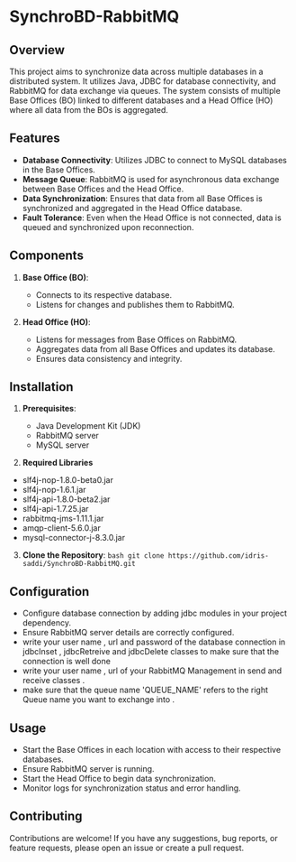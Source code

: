 # SynchroBD-RabbitMQ  

## Overview
This project aims to synchronize data across multiple databases in a distributed system. It utilizes Java, JDBC for database connectivity, and RabbitMQ for data exchange via queues. The system consists of multiple Base Offices (BO) linked to different databases and a Head Office (HO) where all data from the BOs is aggregated.

## Features
- **Database Connectivity**: Utilizes JDBC to connect to MySQL databases in the Base Offices.
- **Message Queue**: RabbitMQ is used for asynchronous data exchange between Base Offices and the Head Office.
- **Data Synchronization**: Ensures that data from all Base Offices is synchronized and aggregated in the Head Office database.
- **Fault Tolerance**: Even when the Head Office is not connected, data is queued and synchronized upon reconnection.

## Components
1. **Base Office (BO)**:
   - Connects to its respective database.
   - Listens for changes and publishes them to RabbitMQ.
   
2. **Head Office (HO)**:
   - Listens for messages from Base Offices on RabbitMQ.
   - Aggregates data from all Base Offices and updates its database.
   - Ensures data consistency and integrity.

## Installation
1. **Prerequisites**:
   - Java Development Kit (JDK)
   - RabbitMQ server
   - MySQL server

2. **Required Libraries**

- slf4j-nop-1.8.0-beta0.jar
- slf4j-nop-1.6.1.jar
- slf4j-api-1.8.0-beta2.jar
- slf4j-api-1.7.25.jar
- rabbitmq-jms-1.11.1.jar
- amqp-client-5.6.0.jar
- mysql-connector-j-8.3.0.jar


3. **Clone the Repository**:
   ```bash git clone https://github.com/idris-saddi/SynchroBD-RabbitMQ.git```

## Configuration 
   - Configure database connection by adding jdbc modules in your project dependency.
   - Ensure RabbitMQ server details are correctly configured.
   - write your user name , url and password of the database connection in jdbcInset , jdbcRetreive and jdbcDelete classes to make sure that the connection is well done 
   - write your user name , url of your RabbitMQ Management in send and receive classes .
   - make sure that the queue name 'QUEUE_NAME' refers to the right Queue name you want to exchange into .

## Usage
   - Start the Base Offices in each location with access to their respective databases.
   - Ensure RabbitMQ server is running.
   - Start the Head Office to begin data synchronization.
   - Monitor logs for synchronization status and error handling.

## Contributing
Contributions are welcome! If you have any suggestions, bug reports, or feature requests, please open an issue or create a pull request.

